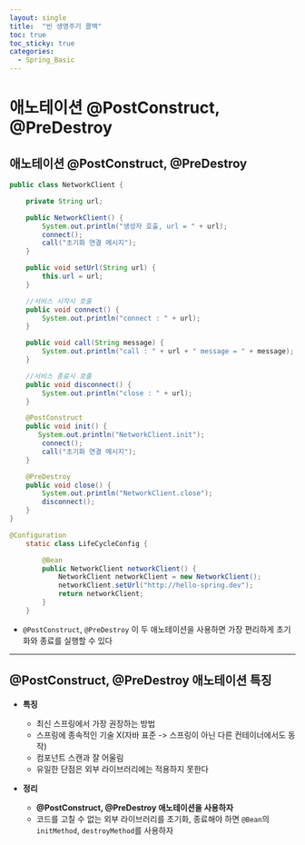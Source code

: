 ```yaml
---
layout: single
title:  "빈 생명주기 콜백"
toc: true
toc_sticky: true
categories:
  - Spring_Basic 
---
```


#  애노테이션 @PostConstruct, @PreDestroy



## 애노테이션 @PostConstruct, @PreDestroy



```java
public class NetworkClient {

    private String url;

    public NetworkClient() {
        System.out.println("생성자 호출, url = " + url);
        connect();
        call("초기화 연결 메시지");
    }

    public void setUrl(String url) {
        this.url = url;
    }

    //서비스 시작시 호출
    public void connect() {
        System.out.println("connect : " + url);
    }

    public void call(String message) {
        System.out.println("call : " + url + " message = " + message);
    }

    //서비스 종료시 호출
    public void disconnect() {
        System.out.println("close : " + url);
    }

    @PostConstruct
    public void init() {
       System.out.println("NetworkClient.init");
        connect();
        call("초기화 연결 메시지");
    }

    @PreDestroy
    public void close() {
        System.out.println("NetworkClient.close");
        disconnect();
    }
}
```



```java
@Configuration
    static class LifeCycleConfig {

        @Bean
        public NetworkClient networkClient() {
            NetworkClient networkClient = new NetworkClient();
            networkClient.setUrl("http://hello-spring.dev");
            return networkClient;
        }
    }
```

- `@PostConstruct`, `@PreDestroy` 이 두 애노테이션을 사용하면 가장 편리하게 초기화와 종료를 실행할 수 있다



---



## @PostConstruct, @PreDestroy 애노테이션 특징



- **특징**
  - 최신 스프링에서 가장 권장하는 방법
  - 스프링에 종속적인 기술 X(자바 표준 -> 스프링이 아닌 다른 컨테이너에서도 동작)
  - 컴포넌트 스캔과 잘 어울림
  - 유일한 단점은 외부 라이브러리에는 적용하지 못한다



- **정리**
  - **@PostConstruct, @PreDestroy 애노테이션을 사용하자**
  - 코드를 고칠 수 없는 외부 라이브러리를 초기화, 종료해야 하면 `@Bean`의 `initMethod`, `destroyMethod`를 사용하자
